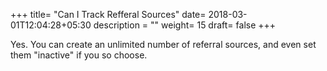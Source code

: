 +++
title= "Can I Track Refferal Sources"
date= 2018-03-01T12:04:28+05:30
description = ""
weight= 15
draft= false
+++


Yes. You can create an unlimited number of referral sources, and even set them "inactive" if you so choose. 
